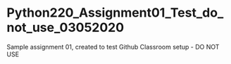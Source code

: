 # Python220_Assignment01_Test_do_not_use_03052020
Sample assignment 01, created to test Github Classroom setup - DO NOT USE
